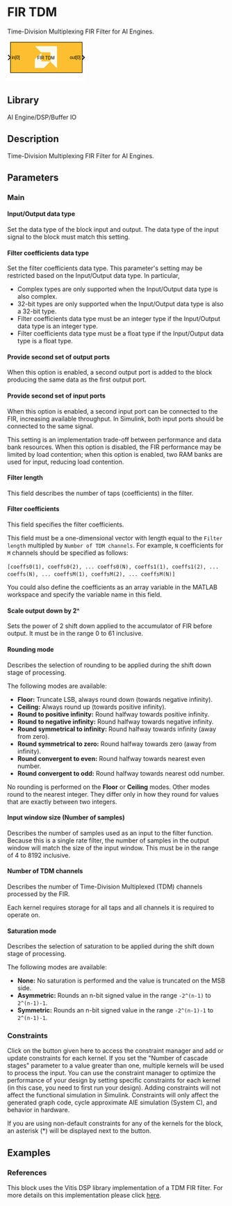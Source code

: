 # FIR TDM
Time-Division Multiplexing FIR Filter for AI Engines.
  
![](./Images/block.png)  

## Library

AI Engine/DSP/Buffer IO

## Description

Time-Division Multiplexing FIR Filter for AI Engines.

## Parameters

### Main  
#### Input/Output data type  
Set the data type of the block input and output. The data type of the input signal to the block must match this setting.

#### Filter coefficients data type  
Set the filter coefficients data type. This parameter's setting may be restricted based on the Input/Output data type. In particular, 

- Complex types are only supported when the Input/Output data type is
  also complex.
- 32-bit types are only supported when the Input/Output data type is
  also a 32-bit type.
- Filter coefficients data type must be an integer type if the
  Input/Output data type is an integer type.
- Filter coefficients data type must be a float type if the Input/Output
  data type is a float type.

#### Provide second set of output ports
When this option is enabled, a second output port is added to the block producing the same data as the first output port.

#### Provide second set of input ports
When this option is enabled, a second input port can be connected to the FIR, increasing available throughput. In Simulink, both input ports should be connected to the same signal.

This setting is an implementation trade-off between performance and data bank resources. When this option is disabled, the FIR performance may be limited by load contention; when this option is enabled, two RAM banks are used for input, reducing load contention.

#### Filter length
This field describes the number of taps (coefficients) in the filter.

#### Filter coefficients  
This field specifies the filter coefficients. 

This field must be a one-dimensional vector with length equal to the `Filter length` multipled by `Number of TDM channels`. For example, `N` coefficients for `M` channels should be specified as follows:

`[coeffs0(1), coeffs0(2), ... coeffs0(N), coeffs1(1), coeffs1(2), ... coeffs(N), ... coeffsM(1), coeffsM(2), ... coeffsM(N)]`

<div class="noteBox">
You could also define the coefficients as an array variable in the MATLAB workspace and specify the variable name in this field.
</div>

#### Scale output down by 2^  
Sets the power of 2 shift down applied to the accumulator of FIR before output. It must be in the range 0 to 61 inclusive.

#### Rounding mode
Describes the selection of rounding to be applied during the shift down stage of processing.

The following modes are available:
* **Floor:** Truncate LSB, always round down (towards negative infinity).
* **Ceiling:** Always round up (towards positive infinity).
* **Round to positive infinity:** Round halfway towards positive infinity.
* **Round to negative infinity:** Round halfway towards negative infinity.
* **Round symmetrical to infinity:** Round halfway towards infinity (away from zero).
* **Round symmetrical to zero:** Round halfway towards zero (away from infinity).
* **Round convergent to even:** Round halfway towards nearest even number.
* **Round convergent to odd:** Round halfway towards nearest odd number.

No rounding is performed on the **Floor** or **Ceiling** modes. Other modes round to the nearest integer. They differ only in how they round for values that are exactly between two integers.

#### Input window size (Number of samples)  
Describes the number of samples used as an input to the filter function.
Because this is a single rate filter, the number of samples in the output window will match the size of the input window. This must be in the range of 4 to 8192 inclusive. 

#### Number of TDM channels 
Describes the number of Time-Division Multiplexed (TDM) channels processed by the FIR.

Each kernel requires storage for all taps and all channels it is required to operate on.

#### Saturation mode
Describes the selection of saturation to be applied during the shift down stage of processing.

The following modes are available:
* **None:** No saturation is performed and the value is truncated on the MSB side.
* **Asymmetric:** Rounds an n-bit signed value in the range `-2^(n-1)` to `2^(n-1)-1`.
* **Symmetric:** Rounds an n-bit signed value in the range `-2^(n-1)-1` to `2^(n-1)-1`.

### Constraints
Click on the button given here to access the constraint manager and add or update constraints for each kernel. If you set the "Number of cascade stages" parameter to a value greater than one, multiple kernels will be used to process the input. You can use the constraint manager to optimize the performance of your design by setting specific constraints for each kernel (in this case, you need to first run your design). Adding constraints will not affect the functional simulation in Simulink. Constraints will only affect the generated graph code, cycle approximate AIE simulation (System C), and behavior in hardware.

<div class="noteBox">
If you are using non-default constraints for any of the kernels for the block, an asterisk (*) will be displayed next to the button.
</div>

## Examples

### References
This block uses the Vitis DSP library implementation of a TDM FIR filter. For more details on this implementation please click [here](https://docs.xilinx.com/r/en-US/Vitis_Libraries/dsp/user_guide/L2/func-fir-filters.html).
